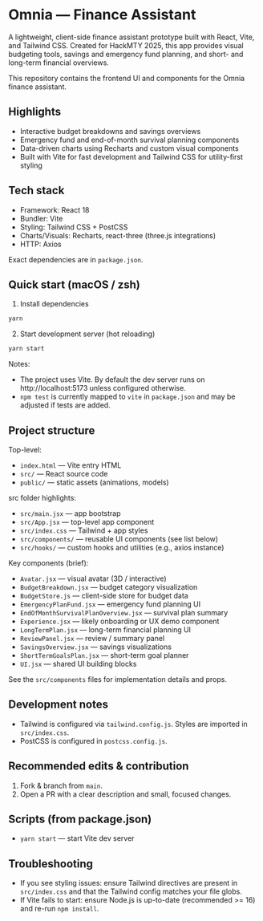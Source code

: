 # Omnia — Finance Assistant

A lightweight, client-side finance assistant prototype built with React, Vite, and Tailwind CSS. Created for HackMTY 2025, this app provides visual budgeting tools, savings and emergency fund planning, and short- and long-term financial overviews.

This repository contains the frontend UI and components for the Omnia finance assistant.

## Highlights

- Interactive budget breakdowns and savings overviews
- Emergency fund and end-of-month survival planning components
- Data-driven charts using Recharts and custom visual components
- Built with Vite for fast development and Tailwind CSS for utility-first styling

## Tech stack

- Framework: React 18
- Bundler: Vite
- Styling: Tailwind CSS + PostCSS
- Charts/Visuals: Recharts, react-three (three.js integrations)
- HTTP: Axios

Exact dependencies are in `package.json`.

## Quick start (macOS / zsh)

1. Install dependencies

```bash
yarn
```

2. Start development server (hot reloading)

```bash
yarn start
```

Notes:

- The project uses Vite. By default the dev server runs on http://localhost:5173 unless configured otherwise.
- `npm test` is currently mapped to `vite` in `package.json` and may be adjusted if tests are added.

## Project structure

Top-level:

- `index.html` — Vite entry HTML
- `src/` — React source code
- `public/` — static assets (animations, models)

src folder highlights:

- `src/main.jsx` — app bootstrap
- `src/App.jsx` — top-level app component
- `src/index.css` — Tailwind + app styles
- `src/components/` — reusable UI components (see list below)
- `src/hooks/` — custom hooks and utilities (e.g., axios instance)

Key components (brief):

- `Avatar.jsx` — visual avatar (3D / interactive)
- `BudgetBreakdown.jsx` — budget category visualization
- `BudgetStore.js` — client-side store for budget data
- `EmergencyPlanFund.jsx` — emergency fund planning UI
- `EndOfMonthSurvivalPlanOverview.jsx` — survival plan summary
- `Experience.jsx` — likely onboarding or UX demo component
- `LongTermPlan.jsx` — long-term financial planning UI
- `ReviewPanel.jsx` — review / summary panel
- `SavingsOverview.jsx` — savings visualizations
- `ShortTermGoalsPlan.jsx` — short-term goal planner
- `UI.jsx` — shared UI building blocks

See the `src/components` files for implementation details and props.

## Development notes

- Tailwind is configured via `tailwind.config.js`. Styles are imported in `src/index.css`.
- PostCSS is configured in `postcss.config.js`.

## Recommended edits & contribution

1. Fork & branch from `main`.
2. Open a PR with a clear description and small, focused changes.

## Scripts (from package.json)

- `yarn start` — start Vite dev server

## Troubleshooting

- If you see styling issues: ensure Tailwind directives are present in `src/index.css` and that the Tailwind config matches your file globs.
- If Vite fails to start: ensure Node.js is up-to-date (recommended >= 16) and re-run `npm install`.
